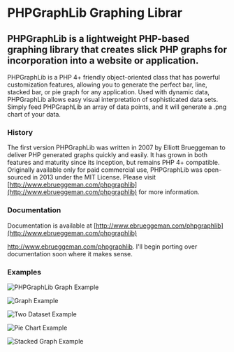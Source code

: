 # PHPGraphLib Graphing Librar

## PHPGraphLib is a lightweight PHP-based graphing library that creates slick PHP graphs for incorporation into a website or application.

PHPGraphLib is a PHP 4+ friendly object-oriented class that has powerful customization features, allowing you to generate the perfect bar, line, stacked bar, or pie graph for any application. Used with dynamic data, PHPGraphLib allows easy visual interpretation of sophisticated data sets. Simply feed PHPGraphLib an array of data points, and it will generate a .png chart of your data.

### History

The first version PHPGraphLib was written in 2007 by Elliott Brueggeman to
deliver PHP generated graphs quickly and easily. It has grown in both features
and maturity since its inception, but remains PHP 4+ compatible. Originally
available only for paid commercial use, PHPGraphLib was open-sourced in 2013 
under the MIT License. Please visit [http://www.ebrueggeman.com/phpgraphlib](http://www.ebrueggeman.com/phpgraphlib) 
for more information.

### Documentation

Documentation is available at [http://www.ebrueggeman.com/phpgraphlib](http://www.ebrueggeman.com/phpgraphlib)

<a href="http://www.ebrueggeman.com/phpgraphlib">http://www.ebrueggeman.com/phpgraphlib</a>. I'll begin porting over documentation soon where it makes sense.

### Examples

![PHPGraphLib Graph Example](http://www.ebrueggeman.com/sites/www.ebrueggeman.com/files/images/phpgraphlib_example_graph.png)

![Graph Example](http://www.ebrueggeman.com/sites/www.ebrueggeman.com/files/images/alaska_temp_graph.png)

![Two Dataset Example](http://www.ebrueggeman.com/sites/www.ebrueggeman.com/files/images/company_production_graph.png)

![Pie Chart Example](http://www.ebrueggeman.com/sites/www.ebrueggeman.com/files/images/example_graph_6_pie.png)

![Stacked Graph Example](http://www.ebrueggeman.com/sites/www.ebrueggeman.com/files/images/stacked-graph-example-2.png)
